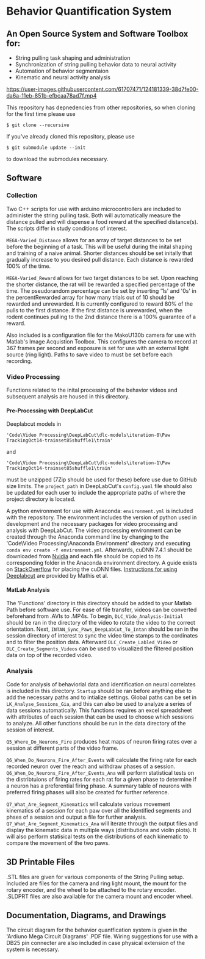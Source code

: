 <h1>Behavior Quantification System</h1>

<h2>An Open Source System and Software Toolbox for:</h2>
<ul>
	<li>String pulling task shaping and administration</li>
	<li>Synchronization of string pulling behavior data to neural activity</li> 
	<li>Automation of behavior segmentaion</li> 
	<li>Kinematic and neural activity analysis</li>
</ul>


https://user-images.githubusercontent.com/61707471/124181339-38d7fe00-da6a-11eb-851b-efbcaa78ad7f.mp4


This repository has depnedencies from other repositories, so when cloning for the first time please use 

	$ git clone --recursive

If you've already cloned this repository, please use 
	
	$ git submodule update --init
to download the submodules necessary.



<h2>Software</h2>
	
<h3>Collection</h3>
	<p>Two C++ scripts for use with arduino microcontrollers are included to administer the string pulling task. Both will automatically measure the distance pulled and will dispense a food reward at the specified distance(s). The scripts differ in study conditions of interest. </p>
	<p><code>MEGA-Varied_Distance</code> allows for an array of target distances to be set before the beginning of a task. This will be useful during the inital shaping and training of a naive animal. Shorter distances should be set initally that gradually increase to you desired pull distance. Each distance is rewarded 100% of the time.</p>
	<p><code>MEGA-Varied_Reward</code> allows for two target distances to be set. Upon reaching the shorter distance, the rat will be rewarded a specified percentage of the time. The pseudorandom percentage can be set by inserting '1s' and '0s' in the percentRewarded array for how many trials out of 10 should be rewarded and unrewarded. It is currently configured to reward 80% of the pulls to the first distance. If the first distance is unrewarded, when the rodent continues pulling to the 2nd distance there is a 100% guarantee of a reward.</p>
	<p>Also included is a configuration file for the MakoU130b camera for use with Matlab's Image Acquistion Toolbox. This configures the camera to record at 367 frames per second and exposure is set for use with an external light source (ring light). Paths to save video to must be set before each recording.</p>


<h3>Video Processing</h3>

<p>Functions related to the inital processing of the behavior videos and subsequent analysis are housed in this directory.</p>

<h4>Pre-Processing with DeepLabCut</h4>
Deeplabcut models in 

	'Code\Video Processing\DeepLabCut\dlc-models\iteration-0\Paw TrackingOct14-trainset85shuffle1\train'

and

	'Code\Video Processing\DeepLabCut\dlc-models\iteration-1\Paw TrackingOct14-trainset85shuffle1\train' 
	
must be unzipped (7Zip should be used for these) before use due to GitHub size limits. The <code>project_path</code> in DeepLabCut's <code>config.yaml</code> file should also be updated for each user to include the appropriate paths of where the project directory is located.

<p>A python environment for use with Anaconda: <code>environment.yml</code> is included with the repository. The environment includes the version of python used in development and the necessary packages for video processing and analysis with DeepLabCut. The video processing environment can be created through the Anaconda command line by changing to the 'Code\Video Processing\Anaconda Environment' directory and executing <code>conda env create -f environment.yml</code>. Afterwards, cuDNN 7.4.1 should be downloaded from <a href="https://developer.nvidia.com/rdp/cudnn-archive">Nvidia</a> and each file should be copied to its corresponding folder in the Anaconda environment directory. A guide exists on <a href="https://stackoverflow.com/a/65646944">StackOverflow</a> for placing the cuDNN files. <a href="https://github.com/DeepLabCut/DeepLabCut/blob/master/docs/standardDeepLabCut_UserGuide.md">Instructions for using Deeplabcut</a> are provided by Mathis et al.</p>

<h4>MatLab Analysis</h4>
	<p>The 'Functions' directory in this directory should be added to your Matlab Path before software use. For ease of file transfer, videos can be converted beforehand from .AVIs to .MP4s. To begin, <code>DLC_Vido_Analysis-Initial</code> should be ran in the directory of the video to rotate the video to the correct orientation. Next, <code>INTAN_Sync_Paws_DeepLabCut_To_Intan</code> should be ran in the session directory of interest to sync the video time stamps to the cordinates and to filter the position data. Afterward <code>DLC_Create_Labled_Video</code> or <code>DLC_Create_Segments_Videos</code> can be used to visualized the filtered position data on top of the recorded video.</p>


<h3>Analysis</h3>
	<p>Code for analysis of behaviorial data and identification on neural correlates is included in this directory. <code>Startup</code> should be ran before anything else to add the necessary paths and to intialize settings. Global paths can be set in <code>LK_Analyse_Sessions_Gia</code>, and this can also be used to analyze a series of data sessions automatically. This functions requires an excel spreadsheet with attributes of each session that can be used to choose which sessions to analyze. All other functions should be run in the data directory of the session of interest.</p>
	<p><code>Q5_Where_Do_Neurons_Fire</code>  produces heat maps of neuron firing rates over a session at different parts of the video frame.</p>
	<p><code>Q6_When_Do_Neurons_Fire_After_Events</code> will calculate the firing rate for each recorded neuron over the reach and withdraw phases of a session. <code>Q6_When_Do_Neurons_Fire_After_Events_Ana</code> will perform statistical tests on the distribtuions of firing rates for each rat for a given phase to determine if a neuron has a preferential firing phase. A summary table of neurons with preferred firing phases will also be created for further reference.</p> 
	<p><code>Q7_What_Are_Segment_Kinematics</code> will calculate various movement kinematics of a session for each paw over all the identified segments and phses of a session and output a file for further analysis. <code>Q7_What_Are_Segment_Kinematics_Ana</code> will iterate through the output files and display the kinematic data in multiple ways (distributions and violin plots). It will also perform statisical tests on the distributions of each kinematic to compare the movement of the two paws.</p>



<h2>3D Printable Files</h2>
	<p>.STL files are given for various components of the String Pulling setup. Included are files for the camera and ring light mount, the mount for the rotary encoder, and the wheel to be attached to the rotary encoder. .SLDPRT files are also available for the camera mount and encoder wheel.</p>


<h2>Documentation, Diagrams, and Drawings</h2>
	<p>The circuit diagram for the behavior quantfication system is given in the 'Ardiuno Mega Circuit Diagrams' .PDF file. Wiring suggestions for use with a DB25 pin connecter are also included in case physical extension of the system is necessary.</p>







